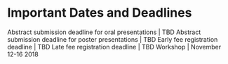 # Important Dates and Deadlines

Abstract submission deadline for oral presentations | TBD
Abstract submission deadline for poster presentations | TBD
Early fee registration deadline | TBD
Late fee registration deadline | TBD
Workshop | November 12-16 2018